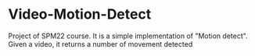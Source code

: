 # Video-Motion-Detect
Project of SPM22 course. It is a simple implementation of "Motion detect". Given a video, it returns a number of movement detected
